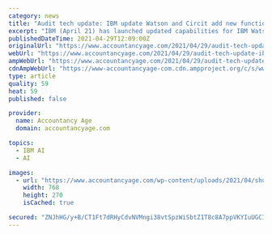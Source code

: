 ```yaml
---
category: news
title: "Audit tech update: IBM update Watson and Circit add new functionality"
excerpt: "IBM (April 21) has launched updated capabilities for IBM Watson designed to help build trustworthy Artificial Intelligence (AI) technology. Relating specifically to audit is the development of new data privacy management capabilities through IBM OpenPages with Watson."
publishedDateTime: 2021-04-29T12:09:00Z
originalUrl: "https://www.accountancyage.com/2021/04/29/audit-tech-update-ibm-update-watson-and-circit-add-new-functionality/"
webUrl: "https://www.accountancyage.com/2021/04/29/audit-tech-update-ibm-update-watson-and-circit-add-new-functionality/"
ampWebUrl: "https://www.accountancyage.com/2021/04/29/audit-tech-update-ibm-update-watson-and-circit-add-new-functionality/amp/"
cdnAmpWebUrl: "https://www-accountancyage-com.cdn.ampproject.org/c/s/www.accountancyage.com/2021/04/29/audit-tech-update-ibm-update-watson-and-circit-add-new-functionality/amp/"
type: article
quality: 59
heat: 59
published: false

provider:
  name: Accountancy Age
  domain: accountancyage.com

topics:
  - IBM AI
  - AI

images:
  - url: "https://www.accountancyage.com/wp-content/uploads/2021/04/shutterstock_1861602079.png"
    width: 768
    height: 270
    isCached: true

secured: "ZNJhHG/y+B/CT1Ft7dRHyCdvNVMngi38vtSpzWiSbtZ1T8c8A7ppVKYIuUGCIIpPTXXaklh7F0W1eaL8Q4rdjAH/gokinUWa+1kjiDIitzB0M7v3JuELiQdlmGA+8NhbGFBisPMqXIIhIR3dxZOJq7SimyJgP8nHrh51hClOBuM64X9gX3+r8gXspf5vP5r8XC7kmOHUYgcycE+JADdqrUMI3r6sqLcMKLYSXERZT0xNprT4/3btk2KSwZK3eM2+TQC/JkMnseIgKjBjoAmRON7Y5qurZN9SCL+vnnkTnHbFgmPr+ZxqC4KDfYZ1v1TeNTlcm0LVZxI/IWSsq12HpMyT5pOFwDNi/Yp/9HpZpJA=;u0xaihXNYNoQfaeg+0on7A=="
---
```


